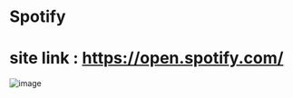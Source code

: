 # Spotify

 # site link : https://open.spotify.com/
![image](https://github.com/OdinaMustafaeva/Spotify/assets/113756535/7d47fa2d-7804-48f9-9da7-c383c0c1241b)


